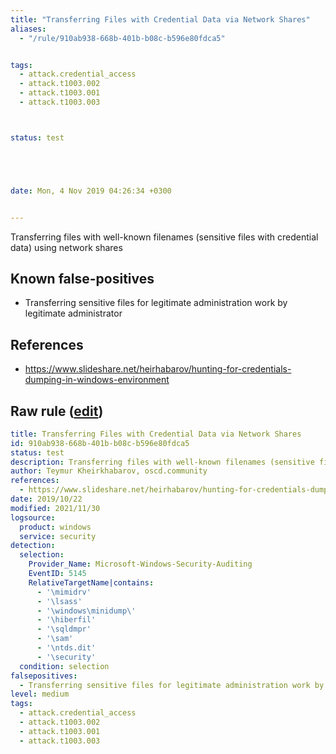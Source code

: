 ```yaml
---
title: "Transferring Files with Credential Data via Network Shares"
aliases:
  - "/rule/910ab938-668b-401b-b08c-b596e80fdca5"


tags:
  - attack.credential_access
  - attack.t1003.002
  - attack.t1003.001
  - attack.t1003.003



status: test





date: Mon, 4 Nov 2019 04:26:34 +0300


---
```


Transferring files with well-known filenames (sensitive files with credential data) using network shares

<!--more-->


## Known false-positives

* Transferring sensitive files for legitimate administration work by legitimate administrator



## References

* https://www.slideshare.net/heirhabarov/hunting-for-credentials-dumping-in-windows-environment


## Raw rule ([edit](https://github.com/SigmaHQ/sigma/edit/master/rules/windows/builtin/security/win_transferring_files_with_credential_data_via_network_shares.yml))
```yaml
title: Transferring Files with Credential Data via Network Shares
id: 910ab938-668b-401b-b08c-b596e80fdca5
status: test
description: Transferring files with well-known filenames (sensitive files with credential data) using network shares
author: Teymur Kheirkhabarov, oscd.community
references:
  - https://www.slideshare.net/heirhabarov/hunting-for-credentials-dumping-in-windows-environment
date: 2019/10/22
modified: 2021/11/30
logsource:
  product: windows
  service: security
detection:
  selection:
    Provider_Name: Microsoft-Windows-Security-Auditing
    EventID: 5145
    RelativeTargetName|contains:
      - '\mimidrv'
      - '\lsass'
      - '\windows\minidump\'
      - '\hiberfil'
      - '\sqldmpr'
      - '\sam'
      - '\ntds.dit'
      - '\security'
  condition: selection
falsepositives:
  - Transferring sensitive files for legitimate administration work by legitimate administrator
level: medium
tags:
  - attack.credential_access
  - attack.t1003.002
  - attack.t1003.001
  - attack.t1003.003

```
